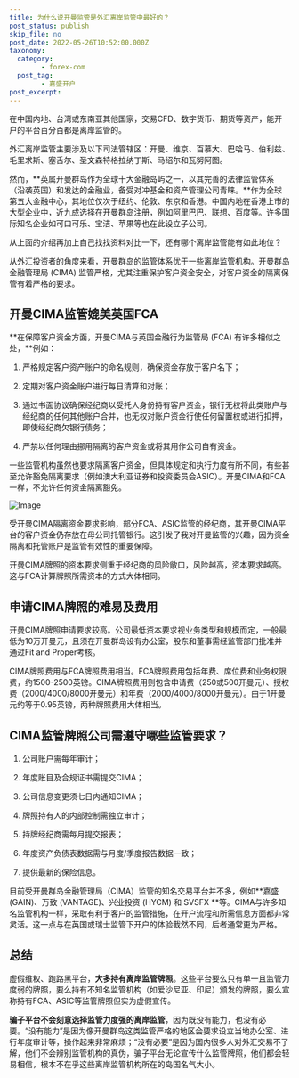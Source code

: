 ```yaml
---
title: 为什么说开曼监管是外汇离岸监管中最好的？
post_status: publish
skip_file: no
post_date: 2022-05-26T10:52:00.000Z
taxonomy:
  category:
        - forex-com
  post_tag:
        - 嘉盛开户
post_excerpt: 
---
```

在中国内地、台湾或东南亚其他国家，交易CFD、数字货币、期货等资产，能开户的平台百分百都是离岸监管的。

外汇离岸监管主要涉及以下司法管辖区：开曼、维京、百慕大、巴哈马、伯利兹、毛里求斯、塞舌尔、圣文森特格拉纳丁斯、马绍尔和瓦努阿图。

然而，**英属开曼群岛作为全球十大金融岛屿之一，以其完善的法律监管体系（沿袭英国）和发达的金融业，备受对冲基金和资产管理公司青睐。**作为全球第五大金融中心，其地位仅次于纽约、伦敦、东京和香港。中国内地在香港上市的大型企业中，近九成选择在开曼群岛注册，例如阿里巴巴、联想、百度等。许多国际知名企业如可口可乐、宝洁、苹果等也在此设立子公司。

从上面的介绍再加上自己找找资料对比一下，还有哪个离岸监管能有如此地位？

从外汇投资者的角度来看，开曼群岛的监管体系优于一些离岸监管机构。开曼群岛金融管理局 (CIMA) 监管严格，尤其注重保护客户资金安全，对客户资金的隔离保管有着严格的要求。

## 开曼CIMA监管媲美英国FCA

**在保障客户资金方面，开曼CIMA与英国金融行为监管局 (FCA) 有许多相似之处，**例如：

1. 严格规定客户资产账户的命名规则，确保资金存放于客户名下；

1. 定期对客户资金账户进行每日清算和对账；

1. 通过书面协议确保经纪商以受托人身份持有客户资金，银行无权将此类账户与经纪商的任何其他账户合并，也无权对账户资金行使任何留置权或进行扣押，即使经纪商欠银行债务；

1. 严禁以任何理由挪用隔离的客户资金或将其用作公司自有资金。

一些监管机构虽然也要求隔离客户资金，但具体规定和执行力度有所不同，有些甚至允许豁免隔离要求（例如澳大利亚证券和投资委员会ASIC）。开曼CIMA和FCA一样，不允许任何资金隔离豁免。

![Image](https://prod-files-secure.s3.us-west-2.amazonaws.com/39ed1227-6d7d-4570-be36-9ccd4a2c4241/bd849744-3fcb-4a37-8312-357962c8f065/image.png?X-Amz-Algorithm=AWS4-HMAC-SHA256&X-Amz-Content-Sha256=UNSIGNED-PAYLOAD&X-Amz-Credential=ASIAZI2LB466V3MIUUPB%2F20250708%2Fus-west-2%2Fs3%2Faws4_request&X-Amz-Date=20250708T041404Z&X-Amz-Expires=3600&X-Amz-Security-Token=IQoJb3JpZ2luX2VjEHsaCXVzLXdlc3QtMiJHMEUCIQDlB2C%2FfydQ%2BddnN97cZnBkVQU9GYrQ6iGDrYT0DQlZUgIgO8fZw5PhwGvxuoh%2Bfm26FBVOrP4xUSIxBvcUWdRE4zgqiAQIhP%2F%2F%2F%2F%2F%2F%2F%2F%2F%2FARAAGgw2Mzc0MjMxODM4MDUiDFlENDr%2Bz313vawRVSrcA5pSBE%2Fv3tv21fMdyQdtZyy%2FTqairFi73Et%2BvCIyzaun%2BuhBMhwEem%2BkQA7TocjG3YZYcmjVr1p2NZN7a0tjWPmdeQYgX6VsB5pdaQ2ZHgFCzvLVRUB2ZzmFgIYG0yxphuPTrqfswQAT8WJ7a6HcRo0PvevMBxfEXwd%2ByQuZCSOHjrItSaO7nzt46F%2F8wHw%2FlVCQi2TNhBYSNEL6BS8pp37RZmlVdWH2N4wVFfoSJEOyUI%2F00AKYiqgBARO40jHsWKSfi%2BA7mug6%2BDAVD31jRp%2F7qC%2BNbEjbYChnD%2FIrTEf0mjENWirvR0upLaEtWmXrJ5Ni2ZvmcWDWKTcnwzigf99lsf1443oaN%2B%2FOzZnQ9pAH3tG4DcefQLb5mnj7yyovGX%2BxRMLGhWIs4kmcv861FRj7SLjsJeVJFxXZ4UVgxfGdQDclXpjgItw%2Fsadr%2FTvYyuqEivbYPjYg1rlWxdiQjX0dj5pyzyT6a%2BbbuVs5mU1JFfvErNQz5aXsz9ZyAX91DvtCSc1MUTVVufQBW8wJNXGafLL%2B6u%2BYuXf01qVGLRtHes3bEHSpyFMTvkYKP%2BGyBLD%2FbB8qAts9iSwdHi%2BGcFst2iIcFtY9yeImUIYJGDdDOq6zffFs0yChbJ%2FrMJOUssMGOqUBGNe7kovvHo7yv96mXZLZI%2FgLsmpgi%2FRmE7JkgGyHU9lVWFYNWFsAbkE2UCW26ZjIG5Qe2IcS9snESvsiziQMmcgXh8OMlZzKnyI31u%2BEMZ1wev9AU%2FmCCu7Ypvfpup6blysTeMm6BAukwqkQiTl2n%2BBNDlUIkr2B3V0Eoo11y%2BJd7CtjgFzXRwp3qYATOJpxD07PVKf6D9ZpmEVpqA5OEjkAFNCk&X-Amz-Signature=f307bbe3e5cd6700f870f4b98bca604f4c4b6d1ab576829bfd175cb03d816d4d&X-Amz-SignedHeaders=host&x-amz-checksum-mode=ENABLED&x-id=GetObject)

受开曼CIMA隔离资金要求影响，部分FCA、ASIC监管的经纪商，其开曼CIMA平台的客户资金仍存放在母公司托管银行。这引发了我对开曼监管的兴趣，因为资金隔离和托管账户是监管有效性的重要保障。

开曼CIMA牌照的资本要求侧重于经纪商的风险敞口，风险越高，资本要求越高。这与FCA计算牌照所需资本的方式大体相同。

## **申请CIMA牌照的难易及费用**

开曼CIMA牌照申请要求较高。公司最低资本要求视业务类型和规模而定，一般最低为10万开曼元，且须在开曼群岛设有办公室，股东和董事需经监管部门批准并通过Fit and Proper考核。

CIMA牌照费用与FCA牌照费用相当。FCA牌照费用包括年费、席位费和业务权限费，约1500-2500英镑。CIMA牌照费用则包含申请费（250或500开曼元）、授权费（2000/4000/8000开曼元）和年费（2000/4000/8000开曼元）。由于1开曼元约等于0.95英镑，两种牌照费用大体相当。

## CIMA监管牌照公司需遵守哪些监管要求？

1. 公司账户需每年审计；

1. 年度账目及合规证书需提交CIMA；

1. 公司信息变更须七日内通知CIMA；

1. 牌照持有人的内部控制需独立审计；

1. 持牌经纪商需每月提交报表；

1. 年度资产负债表数据需与月度/季度报告数据一致；

1. 提供最新的保险信息。

目前受开曼群岛金融管理局（CIMA）监管的知名交易平台并不多，例如**嘉盛 (GAIN)、万致 (VANTAGE)、兴业投资 (HYCM) 和 SVSFX **等。CIMA与许多知名监管机构一样，采取有利于客户的监管措施，在开户流程和所需信息方面都非常灵活。这一点与在英国或瑞士监管下开户的体验截然不同，后者通常更为严格。

## 总结

虚假维权、跑路黑平台，**大多持有离岸监管牌照**。这些平台要么只有单一且监管力度弱的牌照，要么持有不知名监管机构（如爱沙尼亚、印尼）颁发的牌照，要么宣称持有FCA、ASIC等监管牌照但实为虚假宣传。

**骗子平台不会刻意选择监管力度强的离岸监管**，因为既没有能力，也没有必要。“没有能力”是因为像开曼群岛这类监管严格的地区会要求设立当地办公室、进行年度审计等，操作起来非常麻烦；“没有必要”是因为国内很多人对外汇交易不了解，他们不会辨别监管机构的真伪，骗子平台无论宣传什么监管牌照，他们都会轻易相信，根本不在乎这些离岸监管机构所在的岛国名气大小。